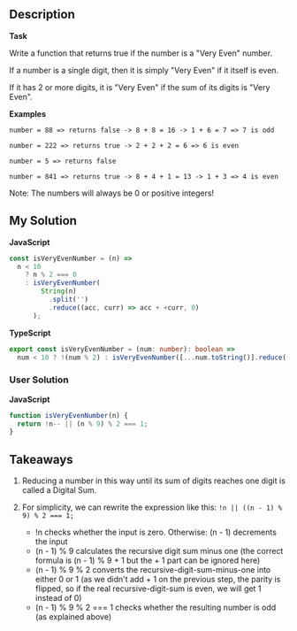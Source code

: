## Description

**Task**

Write a function that returns true if the number is a "Very Even" number.

If a number is a single digit, then it is simply "Very Even" if it itself is even.

If it has 2 or more digits, it is "Very Even" if the sum of its digits is "Very Even".

**Examples**

```
number = 88 => returns false -> 8 + 8 = 16 -> 1 + 6 = 7 => 7 is odd

number = 222 => returns true -> 2 + 2 + 2 = 6 => 6 is even

number = 5 => returns false

number = 841 => returns true -> 8 + 4 + 1 = 13 -> 1 + 3 => 4 is even
```

Note: The numbers will always be 0 or positive integers!

## My Solution

**JavaScript**

```js
const isVeryEvenNumber = (n) =>
  n < 10
    ? n % 2 === 0
    : isVeryEvenNumber(
        String(n)
          .split('')
          .reduce((acc, curr) => acc + +curr, 0)
      );
```

**TypeScript**

```ts
export const isVeryEvenNumber = (num: number): boolean =>
  num < 10 ? !(num % 2) : isVeryEvenNumber([...num.toString()].reduce((acc, curr) => acc + +curr, 0));
```

### User Solution

**JavaScript**

```js
function isVeryEvenNumber(n) {
  return !n-- || (n % 9) % 2 === 1;
}
```

## Takeaways

1. Reducing a number in this way until its sum of digits reaches one digit is called a Digital Sum.

2. For simplicity, we can rewrite the expression like this: `!n || ((n - 1) % 9) % 2 === 1;`

   - !n checks whether the input is zero. Otherwise: (n - 1) decrements the input
   - (n - 1) % 9 calculates the recursive digit sum minus one (the correct formula is (n - 1) % 9 + 1 but the + 1 part can be ignored here)
   - (n - 1) % 9 % 2 converts the recursive-digit-sum-minus-one into either 0 or 1 (as we didn't add + 1 on the previous step, the parity is flipped, so if the real recursive-digit-sum is even, we will get 1 instead of 0)
   - (n - 1) % 9 % 2 === 1 checks whether the resulting number is odd (as explained above)
